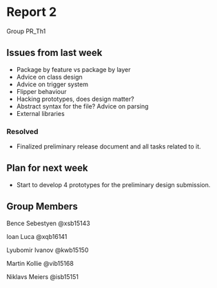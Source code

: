 # Report 2

Group PR_Th1

## Issues from last week 

* Package by feature vs package by layer
* Advice on class design
* Advice on trigger system
* Flipper behaviour
* Hacking prototypes, does design matter? 
* Abstract syntax for the file? Advice on parsing
* External libraries


### Resolved
* Finalized preliminary release document and all tasks related to it.

## Plan for next week
* Start to develop 4 prototypes for the preliminary design submission.

## Group Members

Bence Sebestyen @xsb15143

Ioan Luca @xqb16141

Lyubomir Ivanov @kwb15150

Martin Kollie @vib15168

Niklavs Meiers @isb15151


